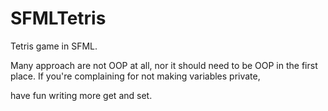 # SFMLTetris
Tetris game in SFML.

Many approach are not OOP at all, nor it should need to be OOP in the first place. If you're complaining for not making variables private,

have fun writing more get and set.
